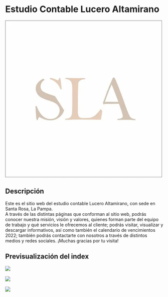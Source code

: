 <h1>Estudio Contable Lucero Altamirano</h1>

 ![](images/logo%20estudio.webp)

<h2>Descripción</h2>

<p>
Este es el sitio web del estudio contable Lucero Altamirano, con sede en Santa Rosa, La Pampa.
<br>
A través de las distintas páginas que conforman al sitio web, podrás conocer nuestra misión, visión y valores, quienes forman parte del equipo de trabajo y qué servicios le ofrecemos al cliente; podrás visitar, visualizar y descargar informativos, así como también el calendario de vencimientos 2022; también podrás contactarte con nosotros a través de distintos medios y redes sociales.
¡Muchas gracias por tu visita!
</p>

<h2>Previsualización del index</h2>

![](../../../ScreenIndex1.png)

![](../../../ScreenIndex2.png)

![](../../../ScreenIndex3.png)